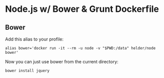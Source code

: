 # Node.js w/ Bower &amp; Grunt Dockerfile

## Bower

Add this alias to your profile:

    alias bower='docker run -it --rm -u node -v "$PWD:/data" helder/node bower'

Now you can just use bower from the current directory:

    bower install jquery
